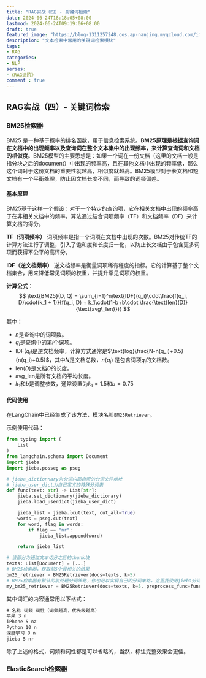 ```yaml
---
title: "RAG实战（四）- 关键词检索"
date: 2024-06-24T18:18:05+08:00
lastmod: 2024-06-24T09:19:06+08:00
draft: true
featured_image: "https://blog-1311257248.cos.ap-nanjing.myqcloud.com/imgs/rag/rag_title.jpg"
description: "文本检索中常用的关键词检索模块"
tags:
- RAG
categories:
- NLP
series:
- 《RAG进阶》
comment : true
---
```


## RAG实战（四）- 关键词检索


### BM25检索器

BM25 是一种基于概率的排名函数，用于信息检索系统。**BM25原理是根据查询词在文档中的出现频率以及查询词在整个文本集中的出现频率，来计算查询词和文档的相似度**。BM25模型的主要思想是：如果一个词在一份文档（这里的文档一般是指分块之后的document）中出现的频率高，且在其他文档中出现的频率低，那么这个词对于这份文档的重要性就越高，相似度就越高。BM25模型对于长文档和短文档有一个平衡处理，防止因文档长度不同，而导致的词频偏差。

#### 基本原理
BM25基于这样一个假设：对于一个特定的查询项，它在相关文档中出现的频率高于在非相关文档中的频率。算法通过结合词项频率（TF）和文档频率（DF）来计算文档的得分。

**TF（词项频率）**
词项频率是指一个词项在文档中出现的次数。BM25对传统TF的计算方法进行了调整，引入了饱和度和长度归一化，以防止长文档由于包含更多词项而获得不公平的高评分。

**IDF（逆文档频率）**
逆文档频率是衡量词项稀有程度的指标。它的计算基于整个文档集合，用来降低常见词项的权重，并提升罕见词项的权重。

**计算公式**：
$$
\text{BM25}(D, Q) = \sum_{i=1}^n\text{IDF}(q_i)\cdot\frac{f(q_i, D)\cdot(k_1 + 1)}{f(q_i, D) + k_1\cdot(1-b+b\cdot \frac{\text{len}(D)}{\text{avg\_len}})}
$$

其中：

* $n$是查询中的词项数。
* $q_i$是查询中的第$i$个词项。
* $\text{IDF}(q_i)$是逆文档频率，计算方式通常是$\text{log}\frac{N-n(q_i)+0.5}{n(q_i)+0.5}$，其中$N$是文档总数，$n(q_i)$ 是包含词项$q_i$的文档数。
* $\text{len}(D)$是文档$D$的长度。
* $\text{avg\_len}$是所有文档的平均长度。
* $k_1$和$b$是调整参数，通常设置为$k_1=1.5$和$b=0.75$

#### 代码使用

在LangChain中已经集成了该方法，模块名叫`BM25Retriever`。

示例使用代码：
```python
from typing import (
    List
)
from langchain.schema import Document
import jieba
import jieba.posseg as pseg

# jieba_dictionnary为分词内部自带的分词文件地址
# jieba_user_dict为自己定义的特殊分词表
def func(text: str) -> List[str]:
    jieba.set_dictionary(jieba_dictionary)
    jieba.load_userdict(jieba_user_dict)

    jieba_list = jieba.lcut(text, cut_all=True)
    words = pseg.cut(text)
    for word, flag in words:
        if flag == "nr":
            jieba_list.append(word)

    return jieba_list

# 该部分为通过文本切分之后的chunk块
texts: List[Document] = [...]
# BM25检索器，获取前5个最相关的结果
bm25_retriever = BM25Retriever(docs=texts, k=5) 
# BM25检索器有默认的前处理分词策略，你也可以实现自己的分词策略，这里我使用jieba分词
my_bm25_retriever = BM25Retriever(docs=texts, k=5, preprocess_func=func)
```

其中词汇的内容通常用以下格式：
```txt
# 名称 词频 词性（词频越高，优先级越高）
苹果 3 n
iPhone 5 nz
Python 10 n
深度学习 8 n
jieba 5 nr
```
除了上述的格式，词频和词性都是可以省略的，当然，标注完整效果会更佳。

### ElasticSearch检索器